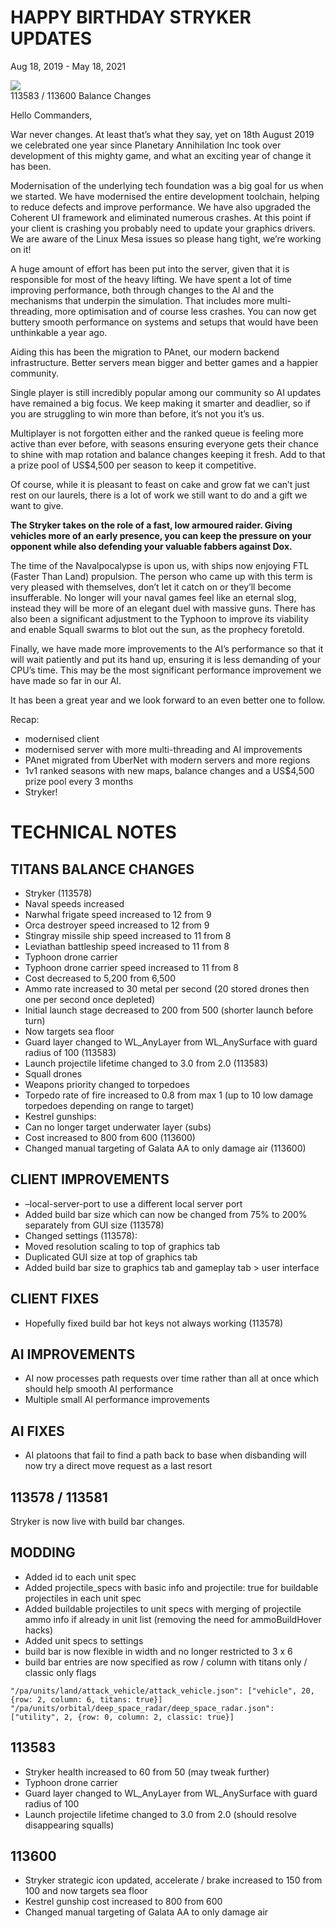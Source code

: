 # HAPPY BIRTHDAY STRYKER UPDATES
Aug 18, 2019 - May 18, 2021

<img src="https://cdn.planetaryannihilation.com/wp-content/uploads/2019/08/stryker-768x768.png">
<br>
113583 / 113600 Balance Changes

Hello Commanders,

War never changes. At least that’s what they say, yet on 18th August 2019 we celebrated one year since Planetary Annihilation Inc took over development of this mighty game, and what an exciting year of change it has been.

Modernisation of the underlying tech foundation was a big goal for us when we started. We have modernised the entire development toolchain, helping to reduce defects and improve performance. We have also upgraded the Coherent UI framework and eliminated numerous crashes. At this point if your client is crashing you probably need to update your graphics drivers. We are aware of the Linux Mesa issues so please hang tight, we’re working on it!

A huge amount of effort has been put into the server, given that it is responsible for most of the heavy lifting. We have spent a lot of time improving performance, both through changes to the AI and the mechanisms that underpin the simulation. That includes more multi-threading, more optimisation and of course less crashes. You can now get buttery smooth performance on systems and setups that would have been unthinkable a year ago.

Aiding this has been the migration to PAnet, our modern backend infrastructure. Better servers mean bigger and better games and a happier community.

Single player is still incredibly popular among our community so AI updates have remained a big focus. We keep making it smarter and deadlier, so if you are struggling to win more than before, it’s not you it’s us.

Multiplayer is not forgotten either and the ranked queue is feeling more active than ever before, with seasons ensuring everyone gets their chance to shine with map rotation and balance changes keeping it fresh. Add to that a prize pool of US$4,500 per season to keep it competitive.

Of course, while it is pleasant to feast on cake and grow fat we can’t just rest on our laurels, there is a lot of work we still want to do and a gift we want to give.

**The Stryker takes on the role of a fast, low armoured raider. Giving vehicles more of an early presence, you can keep the pressure on your opponent while also defending your valuable fabbers against Dox.**

The time of the Navalpocalypse is upon us, with ships now enjoying FTL (Faster Than Land) propulsion. The person who came up with this term is very pleased with themselves, don’t let it catch on or they’ll become insufferable. No longer will your naval games feel like an eternal slog, instead they will be more of an elegant duel with massive guns. There has also been a significant adjustment to the Typhoon to improve its viability and enable Squall swarms to blot out the sun, as the prophecy foretold.

Finally, we have made more improvements to the AI’s performance so that it will wait patiently and put its hand up, ensuring it is less demanding of your CPU’s time. This may be the most significant performance improvement we have made so far in our AI.

It has been a great year and we look forward to an even better one to follow.

Recap:
 - modernised client
 - modernised server with more multi-threading and AI improvements
 - PAnet migrated from UberNet with modern servers and more regions
 - 1v1 ranked seasons with new maps, balance changes and a US$4,500 prize pool every 3 months
 - Stryker!

# TECHNICAL NOTES
## TITANS BALANCE CHANGES
 - Stryker (113578)
 - Naval speeds increased
 - Narwhal frigate speed increased to 12 from 9
 - Orca destroyer speed increased to 12 from 9
 - Stingray missile ship speed increased to 11 from 8
 - Leviathan battleship speed increased to 11 from 8
 - Typhoon drone carrier
 - Typhoon drone carrier speed increased to 11 from 8
 - Cost decreased to 5,200 from 6,500
 - Ammo rate increased to 30 metal per second (20 stored drones then one per second once depleted)
 - Initial launch stage decreased to 200 from 500 (shorter launch before turn)
 - Now targets sea floor
 - Guard layer changed to WL_AnyLayer from WL_AnySurface with guard radius of 100 (113583)
 - Launch projectile lifetime changed to 3.0 from 2.0 (113583)
 - Squall drones
 - Weapons priority changed to torpedoes
 - Torpedo rate of fire increased to 0.8 from max 1 (up to 10 low damage torpedoes depending on range to target)
 - Kestrel gunships:
 - Can no longer target underwater layer (subs)
 - Cost increased to 800 from 600 (113600)
 - Changed manual targeting of Galata AA to only damage air (113600)

## CLIENT IMPROVEMENTS
 - –local-server-port to use a different local server port
 - Added build bar size which can now be changed from 75% to 200% separately from GUI size (113578)
 - Changed settings (113578):
 - Moved resolution scaling to top of graphics tab
 - Duplicated GUI size at top of graphics tab
 - Added build bar size to graphics tab and gameplay tab > user interface


## CLIENT FIXES
 - Hopefully fixed build bar hot keys not always working (113578)

## AI IMPROVEMENTS
 - AI now processes path requests over time rather than all at once which should help smooth AI performance
 - Multiple small AI performance improvements

## AI FIXES
 - AI platoons that fail to find a path back to base when disbanding will now try a direct move request as a last resort

## 113578 / 113581
Stryker is now live with build bar changes.

## MODDING
 - Added id to each unit spec
 - Added projectile_specs with basic info and projectile: true for buildable projectiles in each unit spec
 - Added buildable projectiles to unit specs with merging of projectile ammo info if already in unit list (removing the need for ammoBuildHover hacks)
 - Added unit specs to settings
 - build bar is now flexible in width and no longer restricted to 3 x 6
 - build bar entries are now specified as row / column with titans only / classic only flags
```
"/pa/units/land/attack_vehicle/attack_vehicle.json": ["vehicle", 20, {row: 2, column: 6, titans: true}]
"/pa/units/orbital/deep_space_radar/deep_space_radar.json": ["utility", 2, {row: 0, column: 2, classic: true}]
```

## 113583
 - Stryker health increased to 60 from 50 (may tweak further)
 - Typhoon drone carrier
 - Guard layer changed to WL_AnyLayer from WL_AnySurface with guard radius of 100
 - Launch projectile lifetime changed to 3.0 from 2.0 (should resolve disappearing squalls)

## 113600
 - Stryker strategic icon updated, accelerate / brake increased to 150 from 100 and now targets sea floor
 - Kestrel gunship cost increased to 800 from 600
 - Changed manual targeting of Galata AA to only damage air